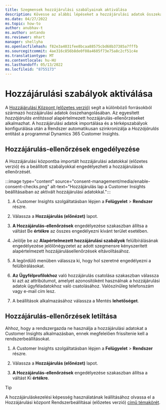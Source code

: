 ```yaml
---
title: Szegmensek hozzájárulási szabályainak aktiválása
description: Kövesse az alábbi lépéseket a hozzájárulási adatok összekapcsolásához és a hozzájárulási ellenőrzések aktiválásához a alkalmazásban Dynamics 365 Customer Insights. A rendszergazda letilthatja a beleegyezési ellenőrzéseket is.
ms.date: 04/27/2022
ms.topic: how-to
author: anubhav-t
ms.author: antando
ms.reviewer: mhart
manager: shellyha
ms.openlocfilehash: f82e3a4031fee8bcaa88575cbd68b37385a7fffb
ms.sourcegitcommit: 4ae316c856b8de0f08a4605f73e75a8c2cf51c4e
ms.translationtype: MT
ms.contentlocale: hu-HU
ms.lasthandoff: 05/13/2022
ms.locfileid: "8755173"
---
```

# <a name="activate-consent-rules"></a>Hozzájárulási szabályok aktiválása

A [Hozzájárulási Központ (előzetes verzió)](consent-management/overview.md) segít a különböző forrásokból származó hozzájárulási adatok összehangolásában. Az egyesített *hozzájárulás entitással* alapértelmezett hozzájárulás-ellenőrzéseket alkalmazhat. A hozzájárulási adatok importálása és a térképszabályok konfigurálása után a Rendszer automatikusan szinkronizálja a *Hozzájárulás* entitást a programmal Dynamics 365 Customer Insights.

## <a name="enable-consent-checks"></a>Hozzájárulás-ellenőrzések engedélyezése

A Hozzájárulási központba importált hozzájárulási adatokkal (előzetes verzió) és a beállított szabályokkal engedélyezheti a hozzájárulások ellenőrzését. 

:::image type="content" source="consent-management/media/enable-consent-checks.png" alt-text="Hozzájárulás lap a Customer Insights beállításaiban az aktivált hozzájárulási adatokkal.":::

1. A Customer Insights szolgáltatásban lépjen a **Felügyelet** > **Rendszer** részre.

1. Válassza a **Hozzájárulás (előnézet)** lapot.

1. **A Hozzájárulás-ellenőrzések** engedélyezése szakaszban állítsa a váltást Be **értékre** az összes engedélyezni kívánt terület esetében.

1. Jelölje be az **Alapértelmezett hozzájárulási szabályok** felülbírálásának engedélyezése jelölőnégyzetet az adott szegmensre kényszerített alapértelmezett hozzájárulásellenőrzések eltávolításához. 

1. A legördülő menüben válassza ki, hogy hol szeretné engedélyezni a felülbírálásokat.     

1. **Az Ügyfélprofilokhoz** való hozzájárulás csatolása szakaszban válassza ki azt az attribútumot, amelyet azonosítóként használnak a hozzájárulási adatok ügyféladatokhoz való csatolásához. Valószínűleg telefonszám vagy e-mail cím lesz. 

1. A beállítások alkalmazásához válassza a Mentés **lehetőséget**.

## <a name="disable-consent-checks"></a>Hozzájárulás-ellenőrzések letiltása

Ahhoz, hogy a rendszergazda ne használja a hozzájárulási adatokat a Customer Insights alkalmazásban, ennek megfelelően frissítenie kell a rendszerbeállításokat.

1. A Customer Insights szolgáltatásban lépjen a **Felügyelet** > **Rendszer** részre.

1. Válassza a **Hozzájárulás (előnézet)** lapot.

1. **A Hozzájárulás-ellenőrzések** engedélyezése szakaszban állítsa a váltást Ki **értékre**.

> [!TIP]
> A hozzájáruláskezelési képesség használatának leállításához olvassa el a Hozzájárulási központ Rendszerbeállításai (előzetes verzió) [című témakörét](consent-management/system-settings.md).
